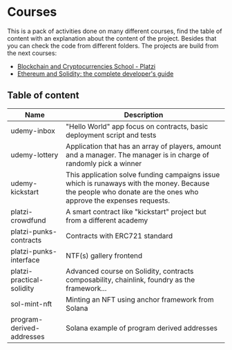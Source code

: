 # Courses

This is a pack of activities done on many different courses, find the table of content with an explanation about the content of the project. Besides that you can check the code from different folders. The projects are build from the next courses:
- [Blockchain and Cryptocurrencies School - Platzi](https://platzi.com/blockchain-criptomonedas/)
- [Ethereum and Solidity: the complete developer's guide](https://www.udemy.com/certificate/UC-f4b7fa02-9abf-4971-b93f-6a9ba8578044/)

## Table of content

| Name                          | Description |
|-------------------------------|-------------|
| udemy-inbox                   | "Hello World" app focus on contracts, basic deployment script and tests |
| udemy-lottery                 | Application that has an array of players, amount and a manager. The manager is in charge of randomly pick a winner |
| udemy-kickstart               | This application solve funding campaigns issue which is runaways with the money. Because the people who donate are the ones who approve the expenses requests. |
| platzi-crowdfund              | A smart contract like "kickstart" project but from a different academy |
| platzi-punks-contracts        | Contracts with ERC721 standard |
| platzi-punks-interface        | NTF(s) gallery frontend |
| platzi-practical-solidity     | Advanced course on Solidity, contracts composability, chainlink, foundry as the framework... |
| sol-mint-nft                  | Minting an NFT using anchor framework from Solana |
| program-derived-addresses     | Solana example of program derived addresses |